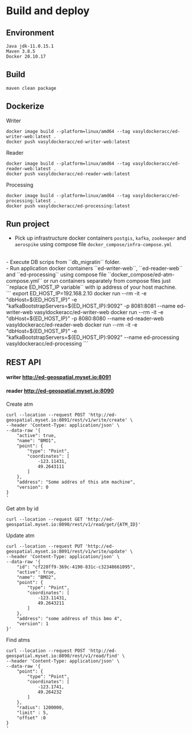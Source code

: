 # Build and deploy

## Environment
```
Java jdk-11.0.15.1
Maven 3.8.5
Docker 20.10.17
```

## Build
```
maven clean package
```

## Dockerize
Writer
```
docker image build --platform=linux/amd64 --tag vasyldockeracc/ed-writer-web:latest .
docker push vasyldockeracc/ed-writer-web:latest
```
Reader
```
docker image build --platform=linux/amd64 --tag vasyldockeracc/ed-reader-web:latest .
docker push vasyldockeracc/ed-reader-web:latest
```
Processing
```
docker image build --platform=linux/amd64 --tag vasyldockeracc/ed-processing:latest .
docker push vasyldockeracc/ed-processing:latest
```

## Run project
- Pick up infrastructure docker containers ``postgis``, ``kafka``, ``zookeeper`` and ``aerospike`` using compose file ``docker_compose/infra-compose.yml``
<br />
- Execute DB scrips from ``db_migratin`` folder.
<br />
- Run application docker containers ``ed-writer-web``, ``ed-reader-web`` and ``ed-processing`` using compose file ``docker_compose/ed-atm-compose.yml`` or run containers separately from compose files just ``replace ED_HOST_IP variable`` with ip address of your host machine.
<br />
```
export ED_HOST_IP=192.168.2.10
docker run --rm -it -e "dbHost=${ED_HOST_IP}" -e "kafkaBootstrapServers=${ED_HOST_IP}:9092" -p 8081:8081 --name ed-writer-web vasyldockeracc/ed-writer-web
docker run --rm -it -e "dbHost=${ED_HOST_IP}" -p 8080:8080 --name ed-reader-web vasyldockeracc/ed-reader-web
docker run --rm -it -e "dbHost=${ED_HOST_IP}" -e "kafkaBootstrapServers=${ED_HOST_IP}:9092" --name ed-processing vasyldockeracc/ed-processing
```

## REST API 
#### writer http://ed-geospatial.myset.io:8091
#### reader http://ed-geospatial.myset.io:8090

Create atm
```
curl --location --request POST 'http://ed-geospatial.myset.io:8091/rest/v1/write/create' \
--header 'Content-Type: application/json' \
--data-raw '{
    "active": true,
    "name": "BMO1",
    "point": {
        "type": "Point",
        "coordinates": [
            -123.11431,
            49.2643111
        ]
    },
    "address": "Some addres of this atm machine",
    "version": 0
}
'
```
Get atm by id
```
curl --location --request GET 'http://ed-geospatial.myset.io:8090/rest/v1/read/get/{ATM_ID}'
```
Update atm
```
curl --location --request PUT 'http://ed-geospatial.myset.io:8091/rest/v1/write/update' \
--header 'Content-Type: application/json' \
--data-raw '{
    "id": "cf228ff9-369c-4190-831c-c32348661095",
    "active": true,
    "name": "BMO2",
    "point": {
        "type": "Point",
        "coordinates": [
            -123.11431,
            49.2643211
        ]
    },
    "address": "some address of this bmo 4",
    "version": 1
}'
```
Find atms
```
curl --location --request POST 'http://ed-geospatial.myset.io:8090/rest/v1/read/find' \
--header 'Content-Type: application/json' \
--data-raw '{
    "point": {
        "type": "Point",
        "coordinates": [
            -123.1741,
            49.264232
        ]
    },
    "radius": 1200000,
    "limit" : 5,
    "offset" :0
}
'
```